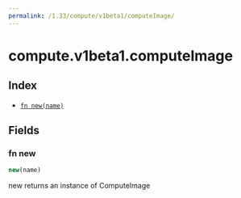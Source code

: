 ```yaml
---
permalink: /1.33/compute/v1beta1/computeImage/
---
```


# compute.v1beta1.computeImage



## Index

* [`fn new(name)`](#fn-new)

## Fields

### fn new

```ts
new(name)
```

new returns an instance of ComputeImage